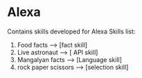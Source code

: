 # Alexa
 Contains skills developed for Alexa
Skills list:
1) Food facts         --> [fact skill]
2) Live astronaut     --> [ API skill]
3) Mangalyan facts    --> [Language skill]
4) rock paper scissors --> [selection skill]
